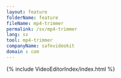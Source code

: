 ```yaml
---
layout: feature
folderName: feature
fileName: mp4-trimmer
permalink: /sv/mp4-trimmer
lang: sv
tool: mp4-trimmer
companyName: safevideokit
domain : com
---
```


{% include VideoEditorIndex/index.html %}

   